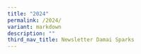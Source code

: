 ```yaml
---
title: "2024"
permalink: /2024/
variant: markdown
description: ""
third_nav_title: Newsletter Damai Sparks
---
```

